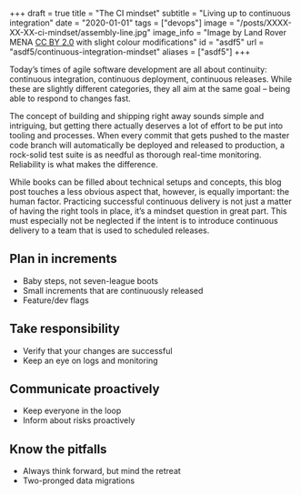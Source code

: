 +++
draft = true
title = "The CI mindset"
subtitle = "Living up to continuous integration"
date = "2020-01-01"
tags = ["devops"]
image = "/posts/XXXX-XX-XX-ci-mindset/assembly-line.jpg"
image_info = "Image by Land Rover MENA [CC BY 2.0](http://creativecommons.org/licenses/by/2.0) with slight colour modifications"
id = "asdf5"
url = "asdf5/continuous-integration-mindset"
aliases = ["asdf5"]
+++

Today’s times of agile software development are all about continuity: continuous integration, continuous deployment, continuous releases. While these are slightly different categories, they all aim at the same goal – being able to respond to changes fast.

The concept of building and shipping right away sounds simple and intriguing, but getting there actually deserves a lot of effort to be put into tooling and processes. When every commit that gets pushed to the master code branch will automatically be deployed and released to production, a rock-solid test suite is as needful as thorough real-time monitoring. Reliability is what makes the difference.

While books can be filled about technical setups and concepts, this blog post touches a less obvious aspect that, however, is equally important: the human factor. Practicing successful continuous delivery is not just a matter of having the right tools in place, it’s a mindset question in great part. This must especially not be neglected if the intent is to introduce continuous delivery to a team that is used to scheduled releases.

## Plan in increments

- Baby steps, not seven-league boots
- Small increments that are continuously released
- Feature/dev flags

## Take responsibility

- Verify that your changes are successful
- Keep an eye on logs and monitoring

## Communicate proactively

- Keep everyone in the loop
- Inform about risks proactively

## Know the pitfalls

- Always think forward, but mind the retreat
- Two-pronged data migrations
